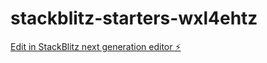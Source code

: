 # stackblitz-starters-wxl4ehtz

[Edit in StackBlitz next generation editor ⚡️](https://stackblitz.com/~/github.com/firemoney81-naldon/stackblitz-starters-wxl4ehtz)